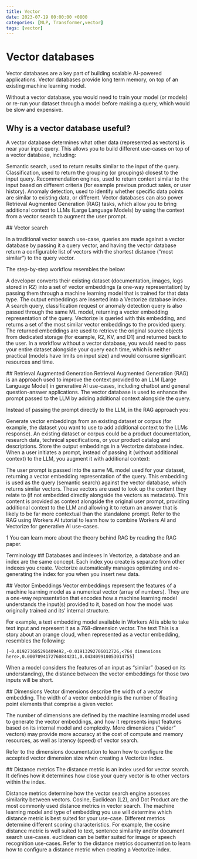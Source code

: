 ```yaml
---
title: Vector
date: 2023-07-19 00:00:00 +0800
categories: [NLP, Transformer,vector]
tags: [vector]
---
```




# Vector databases
Vector databases are a key part of building scalable AI-powered applications. Vector databases provide long term memory, on top of an existing machine learning model.

Without a vector database, you would need to train your model (or models) or re-run your dataset through a model before making a query, which would be slow and expensive.

## ​Why is a vector database useful?

A vector database determines what other data (represented as vectors) is near your input query. This allows you to build different use-cases on top of a vector database, including:

Semantic search, used to return results similar to the input of the query.
Classification, used to return the grouping (or groupings) closest to the input query.
Recommendation engines, used to return content similar to the input based on different criteria (for example previous product sales, or user history).
Anomaly detection, used to identify whether specific data points are similar to existing data, or different.
Vector databases can also power Retrieval Augmented Generation (RAG) tasks, which allow you to bring additional context to LLMs (Large Language Models) by using the context from a vector search to augment the user prompt.

​​## Vector search

In a traditional vector search use-case, queries are made against a vector database by passing it a query vector, and having the vector database return a configurable list of vectors with the shortest distance (“most similar”) to the query vector.

The step-by-step workflow resembles the below:

A developer converts their existing dataset (documentation, images, logs stored in R2) into a set of vector embeddings (a one-way representation) by passing them through a machine learning model that is trained for that data type.
The output embeddings are inserted into a Vectorize database index.
A search query, classification request or anomaly detection query is also passed through the same ML model, returning a vector embedding representation of the query.
Vectorize is queried with this embedding, and returns a set of the most similar vector embeddings to the provided query.
The returned embeddings are used to retrieve the original source objects from dedicated storage (for example, R2, KV, and D1) and returned back to the user.
In a workflow without a vector database, you would need to pass your entire dataset alongside your query each time, which is neither practical (models have limits on input size) and would consume significant resources and time.

​​## Retrieval Augmented Generation
Retrieval Augmented Generation (RAG) is an approach used to improve the context provided to an LLM (Large Language Model) in generative AI use-cases, including chatbot and general question-answer applications. The vector database is used to enhance the prompt passed to the LLM by adding additional context alongside the query.

Instead of passing the prompt directly to the LLM, in the RAG approach you:

Generate vector embeddings from an existing dataset or corpus (for example, the dataset you want to use to add additional context to the LLMs response). An existing dataset or corpus could be a product documentation, research data, technical specifications, or your product catalog and descriptions.
Store the output embeddings in a Vectorize database index.
When a user initiates a prompt, instead of passing it (without additional context) to the LLM, you augment it with additional context:

The user prompt is passed into the same ML model used for your dataset, returning a vector embedding representation of the query.
This embedding is used as the query (semantic search) against the vector database, which returns similar vectors.
These vectors are used to look up the content they relate to (if not embedded directly alongside the vectors as metadata).
This content is provided as context alongside the original user prompt, providing additional context to the LLM and allowing it to return an answer that is likely to be far more contextual than the standalone prompt.
Refer to the RAG using Workers AI tutorial to learn how to combine Workers AI and Vectorize for generative AI use-cases.

1 You can learn more about the theory behind RAG by reading the RAG paper.

​​Terminology
​​## Databases and indexes
In Vectorize, a database and an index are the same concept. Each index you create is separate from other indexes you create. Vectorize automatically manages optimizing and re-generating the index for you when you insert new data.

​​## Vector Embeddings
Vector embeddings represent the features of a machine learning model as a numerical vector (array of numbers). They are a one-way representation that encodes how a machine learning model understands the input(s) provided to it, based on how the model was originally trained and its’ internal structure.

For example, a text embedding model available in Workers AI is able to take text input and represent it as a 768-dimension vector. The text This is a story about an orange cloud, when represented as a vector embedding, resembles the following:

```
[-0.019273685291409492,-0.01913292706012726,<764 dimensions here>,0.0007094172760844231,0.043409910053014755]
```
When a model considers the features of an input as “similar” (based on its understanding), the distance between the vector embeddings for those two inputs will be short.

​​## Dimensions
Vector dimensions describe the width of a vector embedding. The width of a vector embedding is the number of floating point elements that comprise a given vector.

The number of dimensions are defined by the machine learning model used to generate the vector embeddings, and how it represents input features based on its internal model and complexity. More dimensions (“wider” vectors) may provide more accuracy at the cost of compute and memory resources, as well as latency (speed) of vector search.

Refer to the dimensions documentation to learn how to configure the accepted vector dimension size when creating a Vectorize index.

​## ​Distance metrics
The distance metric is an index used for vector search. It defines how it determines how close your query vector is to other vectors within the index.

Distance metrics determine how the vector search engine assesses similarity between vectors.
Cosine, Euclidean (L2), and Dot Product are the most commonly used distance metrics in vector search.
The machine learning model and type of embedding you use will determine which distance metric is best suited for your use-case.
Different metrics determine different scoring characteristics. For example, the cosine distance metric is well suited to text, sentence similarity and/or document search use-cases. euclidean can be better suited for image or speech recognition use-cases.
Refer to the distance metrics documentation to learn how to configure a distance metric when creating a Vectorize index.